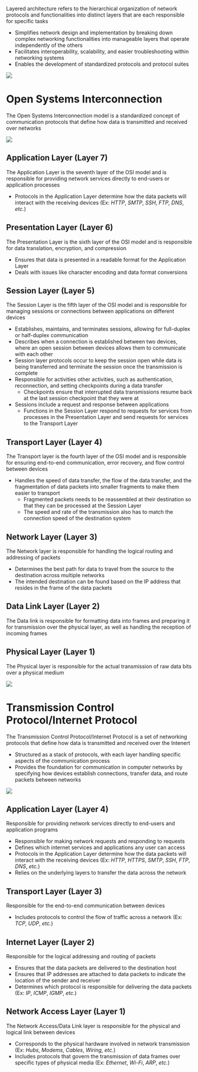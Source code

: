 Layered architecture refers to the hierarchical organization of network protocols and functionalities into distinct layers that are each responsible for specific tasks

* Simplifies network design and implementation by breaking down complex networking functionalities into manageable layers that operate independently of the others
* Facilitates interoperability, scalability, and easier troubleshooting within networking systems
* Enables the development of standardized protocols and protocol suites

![](https://github.com/JonmarCorpuz/SecondBrain/blob/main/Assets/Whitespace.png)

# Open Systems Interconnection

The Open Systems Interconnection model is a standardized concept of communication protocols that define how data is transmitted and received over networks

![](https://github.com/JonmarCorpuz/SecondBrain/blob/main/Assets/OSI-7-layers.jpg)

## Application Layer (Layer 7)

The Application Layer is the seventh layer of the OSI model and is responsible for providing network services directly to end-users or application processes

* Protocols in the Application Layer determine how the data packets will interact with the receiving devices (Ex: *HTTP*, *SMTP*, *SSH*, *FTP*, *DNS*, *etc.*) 

## Presentation Layer (Layer 6)

The Presentation Layer is the sixth layer of the OSI model and is responsible for data translation, encryption, and compression

* Ensures that data is presented in a readable format for the Application Layer
* Deals with issues like character encoding and data format conversions

## Session Layer (Layer 5)

The Session Layer is the fifth layer of the OSI model and is responsible for managing sessions or connections between applications on different devices

* Establishes, maintains, and terminates sessions, allowing for full-duplex or half-duplex communication
* Describes when a connection is established between two devices, where an open session between devices allows them to communicate with each other
* Session layer protocols occur to keep the session open while data is being transferred and terminate the session once the transmission is complete
* Responsible for activities other activities, such as authentication, reconnection, and setting checkpoints during a data transfer
	* Checkpoints ensure that interrupted data transmissions resume back at the last session checkpoint that they were at
* Sessions include a request and response between applications
	* Functions in the Session Layer respond to requests for services from processes in the Presentation Layer and send requests for services to the Transport Layer

## Transport Layer (Layer 4)

The Transport layer is the fourth layer of the OSI model and is responsible for ensuring end-to-end communication, error recovery, and flow control between devices

* Handles the speed of data transfer, the flow of the data transfer, and the fragmentation of data packets into smaller fragments to make them easier to transport
	* Fragmented packets needs to be reassembled at their destination so that they can be processed at the Session Layer
	* The speed and rate of the transmission also has to match the connection speed of the destination system

## Network Layer (Layer 3)

The Network layer is responsible for handling the logical routing and addressing of packets

* Determines the best path for data to travel from the source to the destination across multiple networks
* The intended destination can be found based on the IP address that resides in the frame of the data packets

## Data Link Layer (Layer 2)

The Data link is responsible for formatting data into frames and preparing it for transmission over the physical layer, as well as handling the reception of incoming frames

## Physical Layer (Layer 1)

The Physical layer is responsible for the actual transmission of raw data bits over a physical medium

![](https://github.com/JonmarCorpuz/SecondBrain/blob/main/Assets/Whitespace.png)

# Transmission Control Protocol/Internet Protocol

The Transmission Control Protocol/Internet Protocol is a set of networking protocols that define how data is transmitted and received over the Intenert

* Structured as a stack of protocols, with each layer handling specific aspects of the communication process
* Provides the foundation for communication in computer networks by specifying how devices establish connections, transfer data, and route packets between networks

![](https://github.com/JonmarCorpuz/SecondBrain/blob/main/Assets/063014_1912_TCPIPANDTHE2.jpg)

## Application Layer (Layer 4)

Responsible for providing network services directly to end-users and application programs

* Responsible for making network requests and responding to requests
* Defines which internet services and applications any user can access
* Protocols in the Application Layer determine how the data packets will interact with the receiving devices (Ex: *HTTP*, *HTTPS*, *SMTP*, *SSH*, *FTP*, *DNS*, *etc.*)
* Relies on the underlying layers to transfer the data across the network

## Transport Layer (Layer 3)

Responsible for the end-to-end communication between devices

* Includes protocols to control the flow of traffic across a network (Ex: *TCP*, *UDP*, *etc.*)

## Internet Layer (Layer 2)

Responsible for the logical addressing and routing of packets 

* Ensures that the data packets are delivered to the destination host
* Ensures that IP addresses are attached to data packets to indicate the location of the sender and receiver
* Determines which protocol is responsible for delivering the data packets (Ex: *IP*, *ICMP*, *IGMP*, *etc.*) 

## Network Access Layer (Layer 1)

The Network Access/Data Link layer is responsible for the physical and logical link between devices 

* Corresponds to the physical hardware involved in network transmission (Ex: *Hubs*, *Modems*, *Cables*, *Wiring*, *etc.*)
* Includes protocols that govern the transmission of data frames over specific types of physical media (Ex: *Ethernet*, *Wi-Fi*, *ARP*, *etc.*)

